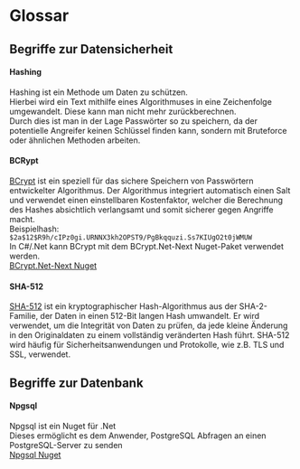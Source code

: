 # Glossar

## Begriffe zur Datensicherheit

#### Hashing

Hashing ist ein Methode um Daten zu schützen.  
Hierbei wird ein Text mithilfe eines Algorithmuses in eine Zeichenfolge umgewandelt. Diese kann man nicht mehr zurückberechnen.  
Durch dies ist man in der Lage Passwörter so zu speichern, da der potentielle Angreifer keinen Schlüssel finden kann, sondern mit Bruteforce oder ähnlichen Methoden arbeiten.

#### BCRypt

[BCrypt](https://en.wikipedia.org/wiki/Bcrypt) ist ein speziell für das sichere Speichern von Passwörtern entwickelter Algorithmus. Der Algorithmus integriert automatisch einen Salt und verwendet einen einstellbaren Kostenfaktor, welcher die Berechnung des Hashes absichtlich verlangsamt und somit sicherer gegen Angriffe macht.  
Beispielhash: `$2a$12$R9h/cIPz0gi.URNNX3kh2OPST9/PgBkqquzi.Ss7KIUgO2t0jWMUW`  
In C#/.Net kann BCrypt mit dem BCrypt.Net-Next Nuget-Paket verwendet werden.  
[BCrypt.Net-Next Nuget](https://www.nuget.org/packages/BCrypt.Net-Next/)

#### SHA-512

[SHA-512](https://en.wikipedia.org/wiki/SHA-2) ist ein kryptographischer Hash-Algorithmus aus der SHA-2-Familie, der Daten in einen 512-Bit langen Hash umwandelt. Er wird verwendet, um die Integrität von Daten zu prüfen, da jede kleine Änderung in den Originaldaten zu einem vollständig veränderten Hash führt. SHA-512 wird häufig für Sicherheitsanwendungen und Protokolle, wie z.B. TLS und SSL, verwendet.

## Begriffe zur Datenbank

#### Npgsql

Npgsql ist ein Nuget für .Net  
Dieses ermöglicht es dem Anwender, PostgreSQL Abfragen an einen PostgreSQL-Server zu senden  
[Npgsql Nuget](https://www.npgsql.org/doc/index.html)
